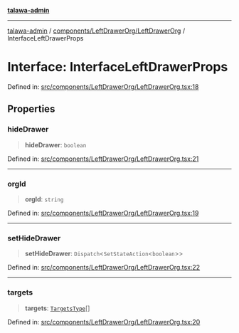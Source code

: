[**talawa-admin**](../../../../README.md)

***

[talawa-admin](../../../../modules.md) / [components/LeftDrawerOrg/LeftDrawerOrg](../README.md) / InterfaceLeftDrawerProps

# Interface: InterfaceLeftDrawerProps

Defined in: [src/components/LeftDrawerOrg/LeftDrawerOrg.tsx:18](https://github.com/bint-Eve/talawa-admin/blob/e05e1a03180dbbfc7ba850102958ea6b6cd4b01e/src/components/LeftDrawerOrg/LeftDrawerOrg.tsx#L18)

## Properties

### hideDrawer

> **hideDrawer**: `boolean`

Defined in: [src/components/LeftDrawerOrg/LeftDrawerOrg.tsx:21](https://github.com/bint-Eve/talawa-admin/blob/e05e1a03180dbbfc7ba850102958ea6b6cd4b01e/src/components/LeftDrawerOrg/LeftDrawerOrg.tsx#L21)

***

### orgId

> **orgId**: `string`

Defined in: [src/components/LeftDrawerOrg/LeftDrawerOrg.tsx:19](https://github.com/bint-Eve/talawa-admin/blob/e05e1a03180dbbfc7ba850102958ea6b6cd4b01e/src/components/LeftDrawerOrg/LeftDrawerOrg.tsx#L19)

***

### setHideDrawer

> **setHideDrawer**: `Dispatch`\<`SetStateAction`\<`boolean`\>\>

Defined in: [src/components/LeftDrawerOrg/LeftDrawerOrg.tsx:22](https://github.com/bint-Eve/talawa-admin/blob/e05e1a03180dbbfc7ba850102958ea6b6cd4b01e/src/components/LeftDrawerOrg/LeftDrawerOrg.tsx#L22)

***

### targets

> **targets**: [`TargetsType`](../../../../state/reducers/routesReducer/type-aliases/TargetsType.md)[]

Defined in: [src/components/LeftDrawerOrg/LeftDrawerOrg.tsx:20](https://github.com/bint-Eve/talawa-admin/blob/e05e1a03180dbbfc7ba850102958ea6b6cd4b01e/src/components/LeftDrawerOrg/LeftDrawerOrg.tsx#L20)
